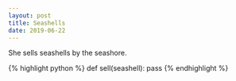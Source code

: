 ```yaml
---
layout: post
title: Seashells
date: 2019-06-22
---
```


She sells seashells by the seashore.

{% highlight python %}
def sell(seashell):
    pass
{% endhighlight %}
